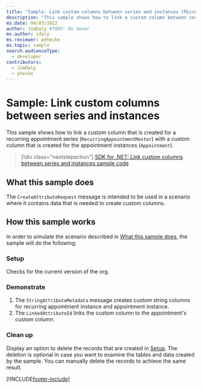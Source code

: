 ```yaml
---
title: "Sample: Link custom columns between series and instances (Microsoft Dataverse) | Microsoft Docs" 
description: "This sample shows how to link a custom column between series and instances" 
ms.date: 04/03/2022
author: JimDaly #TODO: No Owner
ms.author: jdaly
ms.reviewer: pehecke
ms.topic: sample
search.audienceType:
  - developer
contributors:
  - JimDaly
  - phecke
---
```


# Sample: Link custom columns between series and instances

This sample shows how to link a custom column that is created for a recurring appointment series (`RecurringAppointmentMaster`) with a custom column that is created for the appointment instances (`Appointment`).

> [!div class="nextstepaction"]
> [SDK for .NET: Link custom columns between series and instances sample code](https://github.com/microsoft/PowerApps-Samples/tree/master/dataverse/orgsvc/CSharp/LinkAttributes)

## What this sample does

The `CreateAttributeRequest` message is intended to be used in a scenario where it contains data that is needed to create custom columns.

## How this sample works

In order to simulate the scenario described in [What this sample does](#what-this-sample-does), the sample will do the following:

### Setup

Checks for the current version of the org.

### Demonstrate

1. The `StringAttributeMetadata` message creates custom string columns for recurring appointment instance and appointment instance.
2. The `LinkedAttributeId` links the custom column to the appointment's custom column.

### Clean up

Display an option to delete the records that are created in [Setup](#setup). The deletion is optional in case you want to examine the tables and data created by the sample. You can manually delete the records to achieve the same result.

[!INCLUDE[footer-include](../../../../includes/footer-banner.md)]
